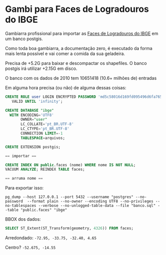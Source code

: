 # Gambi para Faces de Logradouros do IBGE

Gambiarra profissional para importar as [Faces de Logradouros do IBGE](ftp://geoftp.ibge.gov.br/recortes_para_fins_estatisticos/malha_de_setores_censitarios/censo_2010/base_de_faces_de_logradouros) em um banco postgis.

Como toda boa gambiarra, a documentação zero, é executado da forma mais lenta possível e vai comer a comida da sua geladeira.

Precisa de +5.2G para baixar e descompactar os shapefiles.
O banco postgis irá utilizar +2.15G em disco.

O banco com os dados de 2010 tem 10651418 (10.6+ milhões de) entradas

Em alguma hora precisa (ou não) de alguma dessas coisas:

```sql
CREATE ROLE user LOGIN ENCRYPTED PASSWORD 'md5c58016d169fd095496d6fa76513eccbb'
   VALID UNTIL 'infinity';

CREATE DATABASE "ibge"
  WITH ENCODING='UTF8'
       OWNER="user"
       LC_COLLATE='pt_BR.UTF-8'
       LC_CTYPE='pt_BR.UTF-8'
       CONNECTION LIMIT=-1
       TABLESPACE=arquivos;

CREATE EXTENSION postgis;

== importar ==

CREATE INDEX ON public.faces (nome) WHERE nome IS NOT NULL;
VACUUM ANALYZE; REINDEX TABLE faces;

== arruma nome ==
```

Para exportar isso:

```shell
pg_dump --host 127.0.0.1 --port 5432 --username "postgres" --no-password  --format plain --no-owner --encoding UTF8 --no-privileges --no-tablespaces --verbose --no-unlogged-table-data --file "banco.sql" --table "public.faces" "ibge"
```

BBOX dos dados:

```sql
SELECT ST_Extent(ST_Transform(geometry, 4326)) FROM faces;
```
Arredondado:
`-72.95, -33.75, -32.40, 4.65`

Centro?
`-52.675, -14.55`
